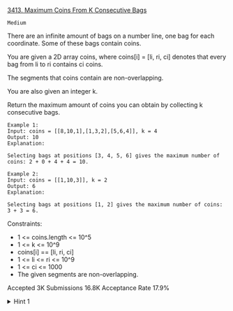 [3413. Maximum Coins From K Consecutive Bags](https://leetcode.com/problems/maximum-coins-from-k-consecutive-bags/description/)

`Medium`

There are an infinite amount of bags on a number line, one bag for each coordinate. Some of these bags contain coins.

You are given a 2D array coins, where coins[i] = [li, ri, ci] denotes that every bag from li to ri contains ci coins.

The segments that coins contain are non-overlapping.

You are also given an integer k.

Return the maximum amount of coins you can obtain by collecting k consecutive bags.

```
Example 1:
Input: coins = [[8,10,1],[1,3,2],[5,6,4]], k = 4
Output: 10
Explanation:

Selecting bags at positions [3, 4, 5, 6] gives the maximum number of coins: 2 + 0 + 4 + 4 = 10.

Example 2:
Input: coins = [[1,10,3]], k = 2
Output: 6
Explanation:

Selecting bags at positions [1, 2] gives the maximum number of coins: 3 + 3 = 6.
```

Constraints:

- 1 <= coins.length <= 10^5
- 1 <= k <= 10^9
- coins[i] == [li, ri, ci]
- 1 <= li <= ri <= 10^9
- 1 <= ci <= 1000
- The given segments are non-overlapping.

Accepted
3K
Submissions
16.8K
Acceptance Rate
17.9%

<details>
<summary>Hint 1</summary>
An optimal starting position for k consecutive bags will be either `li` or `ri - k + 1`.
</details>